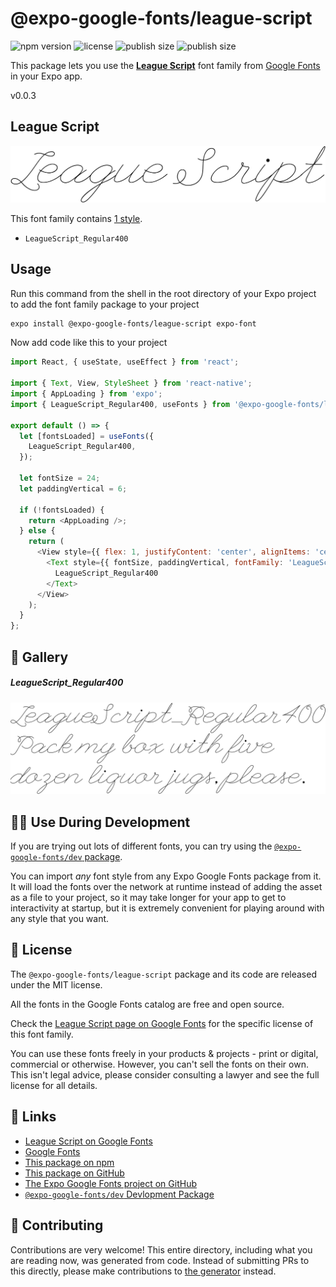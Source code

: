 # @expo-google-fonts/league-script

![npm version](https://flat.badgen.net/npm/v/@expo-google-fonts/league-script)
![license](https://flat.badgen.net/github/license/expo/google-fonts)
![publish size](https://flat.badgen.net/packagephobia/install/@expo-google-fonts/league-script)
![publish size](https://flat.badgen.net/packagephobia/publish/@expo-google-fonts/league-script)

This package lets you use the [**League Script**](https://fonts.google.com/specimen/League+Script) font family from [Google Fonts](https://fonts.google.com/) in your Expo app.

v0.0.3

## League Script

![League Script](./font-family.png)

This font family contains [1 style](#-gallery).

- `LeagueScript_Regular400`

## Usage

Run this command from the shell in the root directory of your Expo project to add the font family package to your project
```sh
expo install @expo-google-fonts/league-script expo-font
```

Now add code like this to your project
```js
import React, { useState, useEffect } from 'react';

import { Text, View, StyleSheet } from 'react-native';
import { AppLoading } from 'expo';
import { LeagueScript_Regular400, useFonts } from '@expo-google-fonts/league-script';

export default () => {
  let [fontsLoaded] = useFonts({
    LeagueScript_Regular400,
  });

  let fontSize = 24;
  let paddingVertical = 6;

  if (!fontsLoaded) {
    return <AppLoading />;
  } else {
    return (
      <View style={{ flex: 1, justifyContent: 'center', alignItems: 'center' }}>
        <Text style={{ fontSize, paddingVertical, fontFamily: 'LeagueScript_Regular400' }}>
          LeagueScript_Regular400
        </Text>
      </View>
    );
  }
};

```

## 🔡 Gallery

##### LeagueScript_Regular400
![LeagueScript_Regular400](./ffa526d6dea17c40fade9bfb691be36a5db63e9da4a760462b7df5dce51f4e51.ttf.png)


## 👩‍💻 Use During Development

If you are trying out lots of different fonts, you can try using the [`@expo-google-fonts/dev` package](https://github.com/expo/google-fonts/tree/master/font-packages/dev#readme).

You can import *any* font style from any Expo Google Fonts package from it. It will load the fonts
over the network at runtime instead of adding the asset as a file to your project, so it may take longer
for your app to get to interactivity at startup, but it is extremely convenient
for playing around with any style that you want.

## 📖 License

The `@expo-google-fonts/league-script` package and its code are released under the MIT license.

All the fonts in the Google Fonts catalog are free and open source.

Check the [League Script page on Google Fonts](https://fonts.google.com/specimen/League+Script) for the specific license of this font family.

You can use these fonts freely in your products & projects - print or digital, commercial or otherwise. However, you can't sell the fonts on their own. This isn't legal advice, please consider consulting a lawyer and see the full license for all details.

## 🔗 Links

- [League Script on Google Fonts](https://fonts.google.com/specimen/League+Script)
- [Google Fonts](https://fonts.google.com/)
- [This package on npm](https://www.npmjs.com/package/@expo-google-fonts/league-script)
- [This package on GitHub](https://github.com/expo/google-fonts/tree/master/font-packages/league-script)
- [The Expo Google Fonts project on GitHub](https://github.com/expo/google-fonts)
- [`@expo-google-fonts/dev` Devlopment Package](https://github.com/expo/google-fonts/tree/master/font-packages/dev)


## 🤝 Contributing

Contributions are very welcome! This entire directory, including what you are reading now, was generated from code. Instead of submitting PRs to this directly, please make contributions to [the generator](https://github.com/expo/google-fonts/tree/master/packages/generator) instead.
